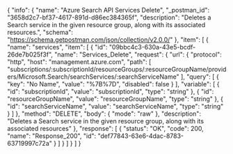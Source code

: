 {
  "info": {
    "name": "Azure Search API Services Delete",
    "_postman_id": "3658d2c7-bf37-4617-891d-d86ec384365f",
    "description": "Deletes a Search service in the given resource group, along with its associated resources.",
    "schema": "https://schema.getpostman.com/json/collection/v2.0.0/"
  },
  "item": [
    {
      "name": "services",
      "item": [
        {
          "id": "09bbc4c3-630a-43e5-bcdf-26de7b025f3f",
          "name": "Services_Delete",
          "request": {
            "url": {
              "protocol": "http",
              "host": "management.azure.com",
              "path": [
                "subscriptions/:subscriptionId/resourceGroups/:resourceGroupName/providers/Microsoft.Search/searchServices/:searchServiceName"
              ],
              "query": [
                {
                  "key": "No Name",
                  "value": "%7B%7D",
                  "disabled": false
                }
              ],
              "variable": [
                {
                  "id": "subscriptionId",
                  "value": "subscriptionId",
                  "type": "string"
                },
                {
                  "id": "resourceGroupName",
                  "value": "resourceGroupName",
                  "type": "string"
                },
                {
                  "id": "searchServiceName",
                  "value": "searchServiceName",
                  "type": "string"
                }
              ]
            },
            "method": "DELETE",
            "body": {
              "mode": "raw"
            },
            "description": "Deletes a Search service in the given resource group, along with its associated resources"
          },
          "response": [
            {
              "status": "OK",
              "code": 200,
              "name": "Response_200",
              "id": "def77843-63e6-4dac-8783-63719997c72a"
            }
          ]
        }
      ]
    }
  ]
}